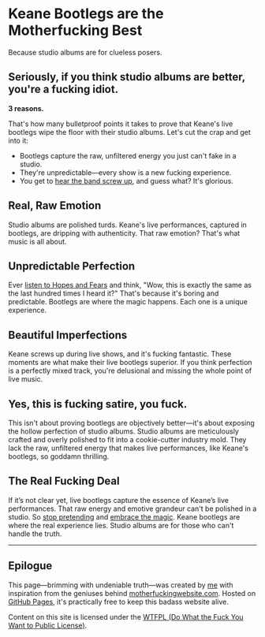 # Keane Bootlegs are the Motherfucking Best

Because studio albums are for clueless posers.

## Seriously, if you think studio albums are better, you're a fucking idiot.

**3 reasons.**

That's how many bulletproof points it takes to prove that Keane's live bootlegs wipe the floor with their studio albums. Let's cut the crap and get into it:

- Bootlegs capture the raw, unfiltered energy you just can't fake in a studio.
- They're unpredictable—every show is a new fucking experience.
- You get to [hear the band screw up](audio/HearTheBandScrewUp.mp3), and guess what? It's glorious.

## Real, Raw Emotion

Studio albums are polished turds. Keane's live performances, captured in bootlegs, are dripping with authenticity. That raw emotion? That's what music is all about.

## Unpredictable Perfection

Ever [listen to Hopes and Fears](https://open.spotify.com/album/0MlTOiC5ZYKFGeZ8h3D4rd) and think, "Wow, this is exactly the same as the last hundred times I heard it?" That's because it's boring and predictable. Bootlegs are where the magic happens. Each one is a unique experience.

## Beautiful Imperfections

Keane screws up during live shows, and it's fucking fantastic. These moments are what make their live bootlegs superior. If you think perfection is a perfectly mixed track, you're delusional and missing the whole point of live music.

## Yes, this is fucking satire, you fuck.

This isn't about proving bootlegs are objectively better—it's about exposing the hollow perfection of studio albums. Studio albums are meticulously crafted and overly polished to fit into a cookie-cutter industry mold. They lack the raw, unfiltered energy that makes live performances, like Keane's bootlegs, so goddamn thrilling.

## The Real Fucking Deal

If it’s not clear yet, live bootlegs capture the essence of Keane’s live performances. That raw energy and emotive grandeur can't be polished in a studio. So [stop pretending](audio/StopPretending.mp3) and [embrace the magic](audio/EmbraceTheMagic.mp3). Keane bootlegs are where the real experience lies. Studio albums are for those who can't handle the truth.

---

## Epilogue

This page—brimming with undeniable truth—was created by [me](https://twitter.com/pieterhoutekame) with inspiration from the geniuses behind [motherfuckingwebsite.com](http://motherfuckingwebsite.com). Hosted on [GitHub Pages](https://pages.github.com/), it's practically free to keep this badass website alive.

Content on this site is licensed under the [WTFPL (Do What the Fuck You Want to Public License)](LICENSE.txt).
